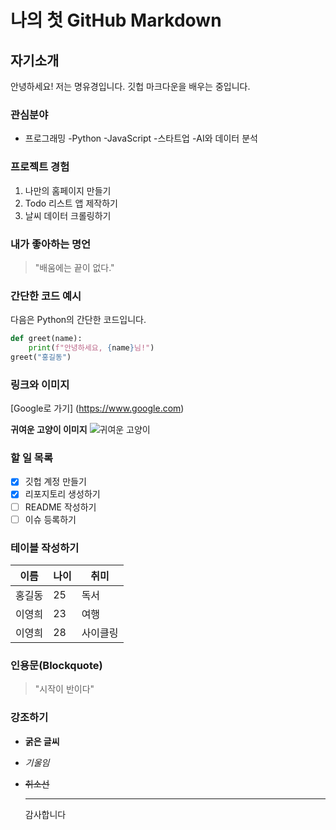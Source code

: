 # 나의 첫 GitHub Markdown

## 자기소개

안녕하세요! 저는 명유경입니다. 깃헙 마크다운을 배우는 중입니다.

### 관심분야
- 프로그래밍
 -Python
 -JavaScript
-스타트업
-AI와 데이터 분석
### 프로젝트 경험
1. 나만의 홈페이지 만들기
2. Todo 리스트 앱 제작하기
3. 날씨 데이터 크롤링하기
### 내가 좋아하는 명언
> "배움에는 끝이 없다."
### 간단한 코드 예시
다음은 Python의 간단한 코드입니다.
```Python
def greet(name):
    print(f"안녕하세요, {name}님!")
greet("홍길동")
```
### 링크와 이미지
[Google로 가기] (https://www.google.com)

**귀여운 고양이 이미지**
![귀여운 고양이](https://t3.ftcdn.net/jpg/01/04/40/06/360_F_104400672_zCaPIFbYT1dXdzN85jso7NV8M6uwpKtf.jpg)

### 할 일 목록
 - [x] 깃헙 계정 만들기
 - [x] 리포지토리 생성하기
 - [ ] README 작성하기
 - [ ] 이슈 등록하기

### 테이블 작성하기
|이름   | 나이 | 취미  |
|-------|------|-------|
|홍길동 | 25   | 독서   |
|이영희 | 23   | 여행   |
|이영희 | 28   | 사이클링   |

### 인용문(Blockquote)
> "시작이 반이다"

### 강조하기
- **굵은 글씨**
- *기울임*
- ~~취소선~~

  ---
  감사합니다

